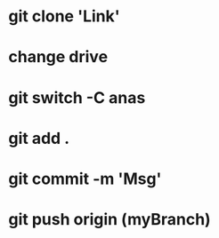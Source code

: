 # git clone 'Link'
# change drive
# git switch -C anas
# git add .
# git commit -m 'Msg'
# git push origin (myBranch)